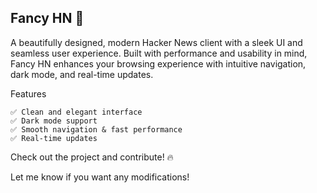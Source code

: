 ## Fancy HN 🚀

A beautifully designed, modern Hacker News client with a sleek UI and seamless user experience. Built with performance and usability in mind, Fancy HN enhances your browsing experience with intuitive navigation, dark mode, and real-time updates.

Features

    ✅ Clean and elegant interface
    ✅ Dark mode support
    ✅ Smooth navigation & fast performance
    ✅ Real-time updates

Check out the project and contribute! 🔥

Let me know if you want any modifications!